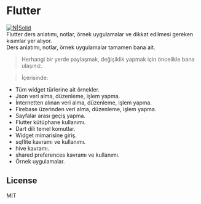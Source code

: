 <h1 class="code-line" data-line-start=0 data-line-end=1 ><a id="Flutter_0"></a>Flutter</h1>
<p class="has-line-data" data-line-start="2" data-line-end="5"><a href="http://www.artistscompany.digital/"><img src="https://play-lh.googleusercontent.com/4ChxU_bzuJe8ix7IC7fYOq5xH3rtDjDMFogy4NsF6l8jNH9Q_G7z-QUWoZtWvkliyw=w2247-h1264-rw" alt="N|Solid"></a><br>
Flutter ders anlatımı, notlar, örnek uygulamalar ve dikkat edilmesi gereken kısımlar yer alıyor.<br>
Ders anlatımı, notlar, örnek uygulamalar tamamen bana ait.</p>
<blockquote>
<p class="has-line-data" data-line-start="5" data-line-end="6">Herhangi bir yerde paylaşmak, değişiklik yapmak için öncelikle bana ulaşınız.</p>
</blockquote>
<blockquote>
<p class="has-line-data" data-line-start="7" data-line-end="8">İçerisinde:</p>
</blockquote>
<ul>
<li class="has-line-data" data-line-start="8" data-line-end="9">Tüm widget türlerine ait örnekler.</li>
<li class="has-line-data" data-line-start="9" data-line-end="10">Json veri alma, düzenleme, işlem yapma.</li>
<li class="has-line-data" data-line-start="10" data-line-end="11">İnternetten alınan veri alma, düzenleme, işlem yapma.</li>
<li class="has-line-data" data-line-start="11" data-line-end="12">Firebase üzerinden veri alma, düzenleme, işlem yapma.</li>
<li class="has-line-data" data-line-start="12" data-line-end="13">Sayfalar arası geçiş yapma.</li>
<li class="has-line-data" data-line-start="13" data-line-end="14">Flutter kütüphane kullanımı.</li>
<li class="has-line-data" data-line-start="14" data-line-end="15">Dart dili temel komutlar.</li>
<li class="has-line-data" data-line-start="15" data-line-end="16">Widget mimarisine giriş.</li>
<li class="has-line-data" data-line-start="16" data-line-end="17">sqflite kavramı ve kullanımı.</li>
<li class="has-line-data" data-line-start="16" data-line-end="17">hive kavramı.</li>
<li class="has-line-data" data-line-start="16" data-line-end="17">shared preferences  kavramı ve kullanımı.</li>
<li class="has-line-data" data-line-start="16" data-line-end="17">Örnek uygulamalar.</li>
</ul>
<h2 class="code-line" data-line-start=22 data-line-end=24 ><a id="License_22"></a>License</h2>
<p class="has-line-data" data-line-start="25" data-line-end="26">MIT</p>
